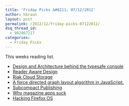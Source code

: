 ```yaml
---
title: 'Friday Picks &#8211; 07/12/2012'
author: hbraun
layout: post
permalink: /2012/12/friday-picks-07122012/
dsq_thread_id:
  - 982867217
categories:
  - Friday Picks
---
```

This weeks reading list.

  * [Design and Architecture behind the typesafe console][1]
  * [Reader Aware Design][2]
  * [Riak Cloud Storage][3]
  * [A force directed graph layout algorithm in JavaScript.][4]
  * [Subcompact Publishing][5]
  * [Why magazine apps suck][6]
  * [Hacking Firefox OS][7]

 [1]: http://skillsmatter.com/podcast/scala/architecture-and-design-behind-the-typesafe-console/ac-5894
 [2]: http://notes.xoxco.com/post/36089202908/reader-aware-design
 [3]: http://basho.com/blog/technical/2012/11/30/Riak-CS-with-MDC-Replication/
 [4]: http://getspringy.com/
 [5]: http://craigmod.com/journal/subcompact_publishing/
 [6]: http://techcrunch.com/2012/12/04/the-dakly-died-of-suckage/
 [7]: https://hacks.mozilla.org/2012/11/hacking-firefox-os/